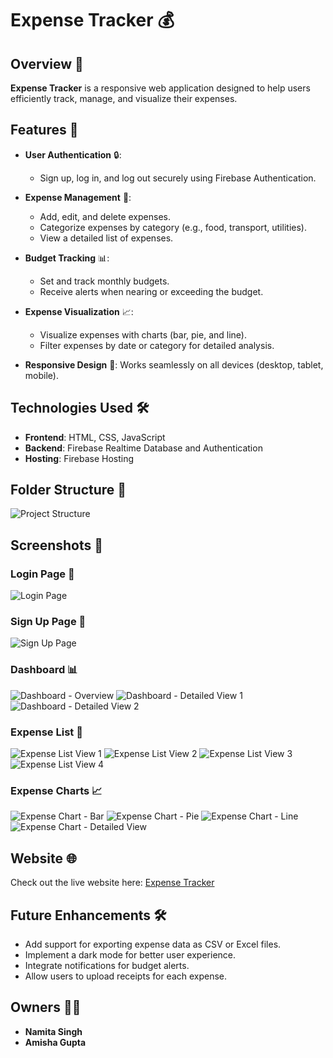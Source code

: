 # Expense Tracker 💰

## Overview 📖
**Expense Tracker** is a responsive web application designed to help users efficiently track, manage, and visualize their expenses.

## Features 🌟

- **User Authentication** 🔒:
  - Sign up, log in, and log out securely using Firebase Authentication.

- **Expense Management** 💼:
  - Add, edit, and delete expenses.
  - Categorize expenses by category (e.g., food, transport, utilities).
  - View a detailed list of expenses.

- **Budget Tracking** 📊:
  - Set and track monthly budgets.
  - Receive alerts when nearing or exceeding the budget.

- **Expense Visualization** 📈:
  - Visualize expenses with charts (bar, pie, and line).
  - Filter expenses by date or category for detailed analysis.

- **Responsive Design** 📱:
  Works seamlessly on all devices (desktop, tablet, mobile).

## Technologies Used 🛠️
- **Frontend**: HTML, CSS, JavaScript  
- **Backend**: Firebase Realtime Database and Authentication  
- **Hosting**: Firebase Hosting  

## Folder Structure 📂
![Project Structure](public/images/project_structure.png)

## Screenshots 📸

### Login Page 🔑
![Login Page](public/images/login_page.png)

### Sign Up Page 📝
![Sign Up Page](public/images/signup_page.png)

### Dashboard 📊
![Dashboard - Overview](public/images/dashboard1.png)
![Dashboard - Detailed View 1](public/images/dashboard2.png)
![Dashboard - Detailed View 2](public/images/dashboard3.png)

### Expense List 💼
![Expense List View 1](public/images/expense_list1.png)
![Expense List View 2](public/images/expense_list2.png)
![Expense List View 3](public/images/expense_list3.png)
![Expense List View 4](public/images/expense_list4.png)

### Expense Charts 📈
![Expense Chart - Bar](public/images/expense_chart1.png)
![Expense Chart - Pie](public/images/expense_chart2.png)
![Expense Chart - Line](public/images/expense_chart3.png)
![Expense Chart - Detailed View](public/images/expense_chart4.png)

## Website 🌐
Check out the live website here: [Expense Tracker](https://expense-tracker-d1144.web.app/login.html)

## Future Enhancements 🛠️
- Add support for exporting expense data as CSV or Excel files.
- Implement a dark mode for better user experience.
- Integrate notifications for budget alerts.
- Allow users to upload receipts for each expense.

## Owners 👩‍💻
- **Namita Singh**
- **Amisha Gupta**

